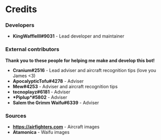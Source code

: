 # Credits

### Developers

-   **KingWaffleIII#9031** - Lead developer and maintainer

### External contributors

**Thank you to these people for helping me make and develop this bot!**

-   **Cranium#2516** - Lead adviser and aircraft recognition tips (love you James <3)
-   **ApocalypticTofu#4278** - Adviser
-   **Mew#4253** - Adviser and aircraft recognition tips
-   **tecnoplayz#6181** - Adviser
-   **\*Piplup\*#5802** - Adviser
-   **Salem the Grimm Waifu#6339** - Adviser

### Sources

-   **https://airfighters.com** - Aircraft images
-   **Atamonica** - Waifu images
